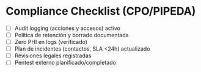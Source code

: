 # Compliance Checklist (CPO/PIPEDA)

- [ ] Audit logging (acciones y accesos) activo
- [ ] Política de retención y borrado documentada
- [ ] Zero PHI en logs (verificado)
- [ ] Plan de incidentes (contactos, SLA <24h) actualizado
- [ ] Revisiones legales registradas
- [ ] Pentest externo planificado/completado

